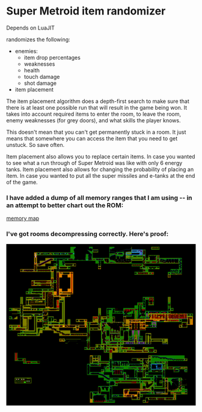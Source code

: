 # Super Metroid item randomizer

Depends on LuaJIT

randomizes the following:
- enemies:
	- item drop percentages 
	- weaknesses 
	- health
	- touch damage
	- shot damage
- item placement

The item placement algorithm does a depth-first search to make sure that there is at least one possible run that will result in the game being won.
It takes into account required items to enter the room, to leave the room, enemy weaknesses (for grey doors), and what skills the player knows.

This doesn't mean that you can't get permanently stuck in a room.  It just means that somewhere you can access the item that you need to get unstuck.  So save often.

Item placement also allows you to replace certain items.  In case you wanted to see what a run through of Super Metroid was like with only 6 energy tanks.
Item placement also allows for changing the probability of placing an item.  In case you wanted to put all the super missiles and e-tanks at the end of the game.


### I have added a dump of all memory ranges that I am using -- in an attempt to better chart out the ROM:

[memory map](memorymap.txt)

### I've got rooms decompressing correctly.  Here's proof:

![map of Super Metroid](map.png)


